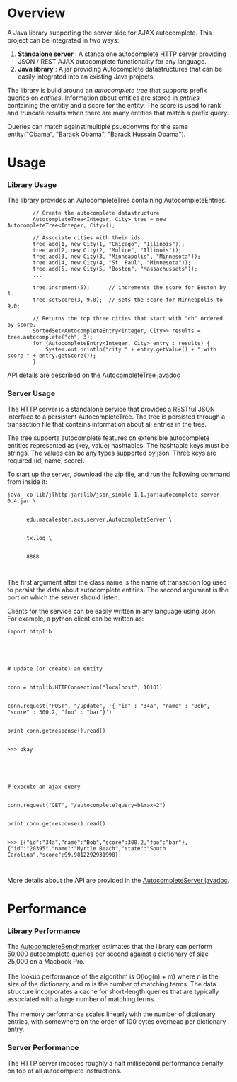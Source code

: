 # Overview #
A Java library supporting the server side for AJAX autocomplete.  This project can be integrated in two ways:
  1. **Standalone server** : A standalone autocomplete HTTP server providing JSON / REST AJAX autocomplete functionality for any language.
  1. **Java library** : A jar providing Autocomplete datastructures that can be easily integrated into an existing Java projects.

The library is build around an <i>autocomplete tree</i> that supports prefix queries on <i>entities</i>.  Information about entities are stored in <i>entries</i> containing the entitiy and a <a>score</a> for the entity.  The score is used to rank and truncate results when there are many entities that match a prefix query.

Queries can match against multiple psuedonyms for the same entity("Obama", "Barack Obama", "Barack Hussain Obama").

# Usage #
### Library Usage ###
The library provides an AutocompleteTree containing AutocompleteEntries.
```
        // Create the autocomplete datastructure
        AutocompleteTree<Integer, City> tree = new AutocompleteTree<Integer, City>();

        // Associate cities with their ids
        tree.add(1, new City(1, "Chicago", "Illinois"));
        tree.add(2, new City(2, "Moline", "Illinois"));
        tree.add(3, new City(3, "Minneapolis", "Minnesota"));
        tree.add(4, new City(4, "St. Paul", "Minnesota"));
        tree.add(5, new City(5, "Boston", "Massachussets"));
        ...

        tree.increment(5);      // increments the score for Boston by 1.
        tree.setScore(3, 9.0);  // sets the score for Minneapolis to 9.0;

        // Returns the top three cities that start with "ch" ordered by score.
        SortedSet<AutocompleteEntry<Integer, City>> results = tree.autocomplete("ch", 3);
        for (AutocompleteEntry<Integer, City> entry : results) {
            System.out.println("city " + entry.getValue() + " with score " + entry.getScore());
        }
```

API details are described on the [AutocompleteTree javadoc](http://autocomplete-server.googlecode.com/svn/trunk/docs/api/edu/macalester/acs/AutocompleteTree.html)


### Server Usage ###

The HTTP server is a standalone service that provides a RESTful JSON interface to a persistent AutocompleteTree.  The tree is persisted through a transaction file that contains information about all entries in the tree.<p>

The tree supports autocomplete features on extensible autocomplete entities represented as (key, value) hashtables.  The hashtable keys must be strings.  The values can be any types supported by json. Three keys are required (id, name, score).<p>

To start up the server, download the zip file, and run the following command from inside it:<br>
<pre><code>java -cp lib/jlhttp.jar:lib/json_simple-1.1.jar:autocomplete-server-0.4.jar \<br>
      edu.macalester.acs.server.AutocompleteServer \<br>
      tx.log \<br>
      8888<br>
</code></pre>
The first argument after the class name is the name of transaction log used to persist the data about autocomplete entities.  The second argument is the port on which the server should listen.<p>

Clients for the service can be easily written in any language using Json.<br>
For example, a python client can be written as:<br>
<pre><code>import httplib<br>
<br>
# update (or create) an entity<br>
conn = httplib.HTTPConnection("localhost", 10101)<br>
conn.request("POST", "/update", '{ "id" : "34a", "name" : "Bob", "score" : 300.2, "foo" : "bar"}')<br>
print conn.getresponse().read()<br>
&gt;&gt;&gt; okay<br>
<br>
# execute an ajax query<br>
conn.request("GET", "/autocomplete?query=b&amp;max=2")<br>
print conn.getresponse().read()<br>
&gt;&gt;&gt; [{"id":"34a","name":"Bob","score":300.2,"foo":"bar"}, {"id":"20395","name":"Myrtle Beach","state":"South Carolina","score":99.9812292931998}] <br>
</code></pre>

More details about the API are provided in the <a href='http://autocomplete-server.googlecode.com/svn/trunk/docs/api/edu/macalester/acs/server/AutocompleteServer.html'>AutocompleteServer javadoc</a>.<br>
<h1>Performance</h1>
<h3>Library Performance</h3>
The <a href='http://code.google.com/p/autocomplete-server/source/browse/trunk/test/edu/macalester/acs/AutocompleteBenchmarker.java'>AutocompleteBenchmarker</a> estimates that the library can perform 50,000 autocomplete queries per second against a dictionary of size 25,000 on a Macbook Pro.<br>
<br>
The lookup performance of the algorithm is O(log(n) + m) where n is the size of the dictionary, and m is the number of matching terms.  The data structure incorporates a cache for short-length queries that are typically associated with a large number of matching terms.<br>
<br>
The memory performance scales linearly with the number of dictionary entries, with somewhere on the order of 100 bytes overhead per dictionary entry.<br>
<h3>Server Performance</h3>

The HTTP server imposes roughly a half millisecond performance penalty on top of all autocomplete instructions.